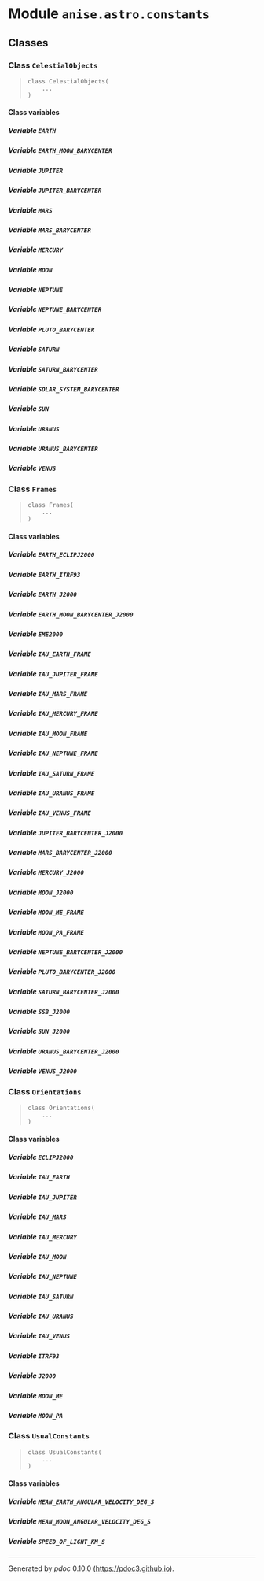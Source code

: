 # Module `anise.astro.constants`

    
## Classes

    
### Class `CelestialObjects`

>     class CelestialObjects(
>         ...
>     )

    
#### Class variables

    
##### Variable `EARTH`

    
##### Variable `EARTH_MOON_BARYCENTER`

    
##### Variable `JUPITER`

    
##### Variable `JUPITER_BARYCENTER`

    
##### Variable `MARS`

    
##### Variable `MARS_BARYCENTER`

    
##### Variable `MERCURY`

    
##### Variable `MOON`

    
##### Variable `NEPTUNE`

    
##### Variable `NEPTUNE_BARYCENTER`

    
##### Variable `PLUTO_BARYCENTER`

    
##### Variable `SATURN`

    
##### Variable `SATURN_BARYCENTER`

    
##### Variable `SOLAR_SYSTEM_BARYCENTER`

    
##### Variable `SUN`

    
##### Variable `URANUS`

    
##### Variable `URANUS_BARYCENTER`

    
##### Variable `VENUS`

    
### Class `Frames`

>     class Frames(
>         ...
>     )

    
#### Class variables

    
##### Variable `EARTH_ECLIPJ2000`

    
##### Variable `EARTH_ITRF93`

    
##### Variable `EARTH_J2000`

    
##### Variable `EARTH_MOON_BARYCENTER_J2000`

    
##### Variable `EME2000`

    
##### Variable `IAU_EARTH_FRAME`

    
##### Variable `IAU_JUPITER_FRAME`

    
##### Variable `IAU_MARS_FRAME`

    
##### Variable `IAU_MERCURY_FRAME`

    
##### Variable `IAU_MOON_FRAME`

    
##### Variable `IAU_NEPTUNE_FRAME`

    
##### Variable `IAU_SATURN_FRAME`

    
##### Variable `IAU_URANUS_FRAME`

    
##### Variable `IAU_VENUS_FRAME`

    
##### Variable `JUPITER_BARYCENTER_J2000`

    
##### Variable `MARS_BARYCENTER_J2000`

    
##### Variable `MERCURY_J2000`

    
##### Variable `MOON_J2000`

    
##### Variable `MOON_ME_FRAME`

    
##### Variable `MOON_PA_FRAME`

    
##### Variable `NEPTUNE_BARYCENTER_J2000`

    
##### Variable `PLUTO_BARYCENTER_J2000`

    
##### Variable `SATURN_BARYCENTER_J2000`

    
##### Variable `SSB_J2000`

    
##### Variable `SUN_J2000`

    
##### Variable `URANUS_BARYCENTER_J2000`

    
##### Variable `VENUS_J2000`

    
### Class `Orientations`

>     class Orientations(
>         ...
>     )

    
#### Class variables

    
##### Variable `ECLIPJ2000`

    
##### Variable `IAU_EARTH`

    
##### Variable `IAU_JUPITER`

    
##### Variable `IAU_MARS`

    
##### Variable `IAU_MERCURY`

    
##### Variable `IAU_MOON`

    
##### Variable `IAU_NEPTUNE`

    
##### Variable `IAU_SATURN`

    
##### Variable `IAU_URANUS`

    
##### Variable `IAU_VENUS`

    
##### Variable `ITRF93`

    
##### Variable `J2000`

    
##### Variable `MOON_ME`

    
##### Variable `MOON_PA`

    
### Class `UsualConstants`

>     class UsualConstants(
>         ...
>     )

    
#### Class variables

    
##### Variable `MEAN_EARTH_ANGULAR_VELOCITY_DEG_S`

    
##### Variable `MEAN_MOON_ANGULAR_VELOCITY_DEG_S`

    
##### Variable `SPEED_OF_LIGHT_KM_S`

-----
Generated by *pdoc* 0.10.0 (<https://pdoc3.github.io>).
